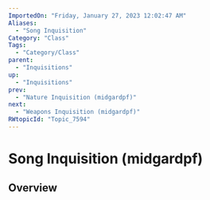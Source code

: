 ```yaml
---
ImportedOn: "Friday, January 27, 2023 12:02:47 AM"
Aliases:
  - "Song Inquisition"
Category: "Class"
Tags:
  - "Category/Class"
parent:
  - "Inquisitions"
up:
  - "Inquisitions"
prev:
  - "Nature Inquisition (midgardpf)"
next:
  - "Weapons Inquisition (midgardpf)"
RWtopicId: "Topic_7594"
---
```

# Song Inquisition (midgardpf)
## Overview
